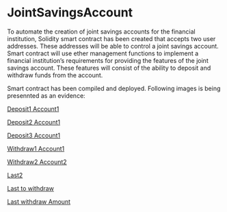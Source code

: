 # JointSavingsAccount

To automate the creation of joint savings accounts for the financial institution, Solidity smart contract has been created that accepts two user addresses. These addresses will be able to control a joint savings account. Smart contract will use ether management functions to implement a financial institution’s requirements for providing the features of the joint savings account. These features will consist of the ability to deposit and withdraw funds from the account.

Smart contract has been compiled and deployed. Following images is being presennted as an evidence:

[Deposit1 Account1](https://github.com/AbuzarF/JointSavingsAccount/blob/main/deposit1.png)

[Deposit2 Account1](https://github.com/AbuzarF/JointSavingsAccount/blob/main/deposit2.png)

[Deposit3 Account1](https://github.com/AbuzarF/JointSavingsAccount/blob/main/deposit3.png)

[Withdraw1 Account1](https://github.com/AbuzarF/JointSavingsAccount/blob/main/withdraw1.png)

[Withdraw2 Account2](https://github.com/AbuzarF/JointSavingsAccount/blob/main/withdrawl2.png)

[Last2](https://github.com/AbuzarF/JointSavingsAccount/blob/main/last2.png)

[Last to withdraw](https://github.com/AbuzarF/JointSavingsAccount/blob/main/lasttowithdraw1.png)

[Last withdraw Amount](https://github.com/AbuzarF/JointSavingsAccount/blob/main/lastwithdrawamount1.png)


